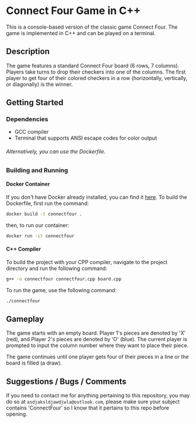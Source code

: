# Connect Four Game in C++

This is a console-based version of the classic game Connect Four. The game is implemented in C++ and can be played on a terminal.

## Description

The game features a standard Connect Four board (6 rows, 7 columns). Players take turns to drop their checkers into one of the columns. The first player to get four of their colored checkers in a row (horizontally, vertically, or diagonally) is the winner.

## Getting Started

### Dependencies

* GCC compiler
* Terminal that supports ANSI escape codes for color output
###### Alternatively, you can use the Dockerfile.

### Building and Running

#### Docker Container
If you don't have Docker already installed, you can find it [here](https://docs.docker.com/get-docker/). To build the Dockerfile, first run the command:

```bash
docker build -t connectfour .
```
then, to run our container:

```bash
docker run -it connectfour
```

#### C++ Compiler
To build the project with your CPP compiler, navigate to the project directory and run the following command:

```bash
g++ -o connectfour connectfour.cpp board.cpp
```

To run the game, use the following command:

```bash
./connectfour
```
## Gameplay

The game starts with an empty board. Player 1's pieces are denoted by 'X' (red), and Player 2's pieces are denoted by 'O' (blue). The current player is prompted to input the column number where they want to place their piece.

The game continues until one player gets four of their pieces in a line or the board is filled (a draw).

## Suggestions / Bugs / Comments
If you need to contact me for anything pertaining to this repository, you may do so at `asdjaksldjawdjwla@outlook.com`, please make sure your subject contains 'ConnectFour' so I know that it pertains to this repo before opening.